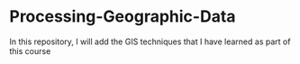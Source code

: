 # Processing-Geographic-Data
In this repository, I will add the GIS techniques that I have learned as part of this course
